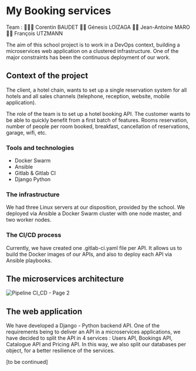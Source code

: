 # My Booking services
Team :
👨🏼‍🦱 Corentin BAUDET
👩🏻 Génesis LOIZAGA
👦🏻 Jean-Antoine MARO
🧔🏻 François UTZMANN

The aim of this school project is to work in a DevOps context, building a microservices web application on a clustered infrastructure. One of the major constraints has been the continuous deployment of our work.

## Context of the project
The client, a hotel chain, wants to set up a single reservation system for all hotels and all sales channels (telephone, reception, website, mobile application).

The role of the team is to set up a hotel booking API. The customer wants to be able to quickly benefit from a first batch of features. Rooms reservation, number of people per room booked, breakfast, cancellation of reservations, garage, wifi, etc.

### Tools and technologies
- Docker Swarm
- Ansible
- Gitlab & Gitlab CI
- Django Python

### The infrastructure
We had three Linux servers at our disposition, provided by the school. We deployed via Ansible a Docker Swarm cluster with one node master, and two worker nodes.

### The CI/CD process
Currently, we have created one .gitlab-ci.yaml file per API. It allows us to build the Docker images of our APIs, and also to deploy each API via Ansible playbooks.

## The microservices architecture
![Pipeline CI_CD - Page 2](https://github.com/Academic-Research-Projects/my-booking-services/assets/61324708/59b532bc-221a-4dce-9697-cb163e4288b9)


## The web application
We have developed a Django - Python backend API. One of the requirements being to deliver an API in a microservices applications, we have decided to split the API in 4 services : Users API, Bookings API, Catalogue API and Pricing API. In this way, we also split our databases per object, for a better resilience of the services.

[to be continued]
